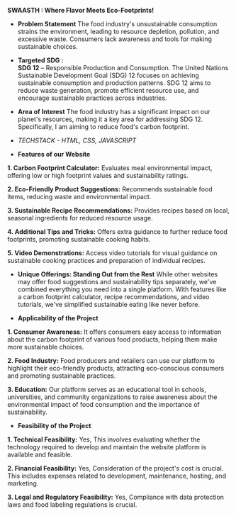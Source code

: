 __SWAASTH : Where Flavor Meets Eco-Footprints!__

* **Problem Statement**
The food industry's unsustainable consumption strains the environment, leading to resource depletion, pollution, and excessive waste. Consumers lack awareness and tools for making sustainable choices.

* __Targeted SDG :__  
**SDG 12** – Responsible Production and Consumption.
The United Nations Sustainable Development Goal (SDG) 12 focuses on achieving sustainable consumption and production patterns. 
SDG 12 aims to reduce waste generation, promote efficient resource use, and encourage sustainable practices across industries.

* **Area of Interest**
The food industry has a significant impact on our planet's resources, making it a key area for addressing SDG 12.
Specifically, I am aiming to reduce food's carbon footprint.

* *TECHSTACK - HTML, CSS, JAVASCRIPT*

* **Features of our Website**

**1. Carbon Footprint Calculator:** Evaluates meal environmental impact, offering low or high footprint values and sustainability ratings.

**2. Eco-Friendly Product Suggestions:** Recommends sustainable food items, reducing waste and environmental impact.

**3. Sustainable Recipe Recommendations:** Provides recipes based on local, seasonal ingredients for reduced resource usage.

**4. Additional Tips and Tricks:** Offers extra guidance to further reduce food footprints, promoting sustainable cooking habits.

**5. Video Demonstrations:** Access video tutorials for visual guidance on sustainable cooking practices and preparation of individual recipes.

* **Unique Offerings: Standing Out from the Rest**
While other websites may offer food suggestions and sustainability tips separately, we've combined everything you need into a single platform. With features like a carbon footprint calculator, recipe recommendations, and video tutorials, we've simplified sustainable eating like never before.

* **Applicability of the Project**

**1. Consumer Awareness:** It offers consumers easy access to information about the carbon footprint of various food products, helping them make more sustainable choices.

**2. Food Industry:** Food producers and retailers can use our platform to highlight their eco-friendly products, attracting eco-conscious consumers and promoting sustainable practices.

**3. Education:** Our platform serves as an educational tool in schools, universities, and community organizations to raise awareness about the environmental impact of food consumption and the importance of sustainability.

* **Feasibility of the Project**

**1. Technical Feasibility:**  Yes, This involves evaluating whether the technology required to develop and maintain the website platform is available and feasible.

**2. Financial Feasibility:** Yes, Consideration of the project's cost is crucial. This includes expenses related to development, maintenance, hosting, and marketing. 

**3. Legal and Regulatory Feasibility:** Yes, Compliance with data protection laws and food labeling regulations is crucial.



